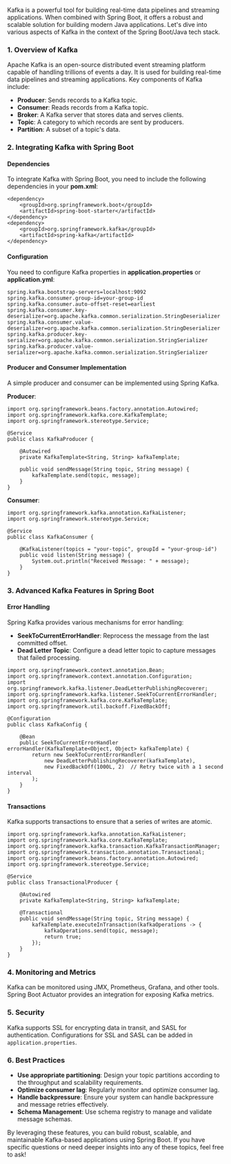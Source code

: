 Kafka is a powerful tool for building real-time data pipelines and streaming applications. When combined with Spring Boot, it offers a robust and scalable solution for building modern Java applications. Let's dive into various aspects of Kafka in the context of the Spring Boot/Java tech stack.

### 1. Overview of Kafka

Apache Kafka is an open-source distributed event streaming platform capable of handling trillions of events a day. It is used for building real-time data pipelines and streaming applications. Key components of Kafka include:

- **Producer**: Sends records to a Kafka topic.
- **Consumer**: Reads records from a Kafka topic.
- **Broker**: A Kafka server that stores data and serves clients.
- **Topic**: A category to which records are sent by producers.
- **Partition**: A subset of a topic's data.

### 2. Integrating Kafka with Spring Boot

#### Dependencies

To integrate Kafka with Spring Boot, you need to include the following dependencies in your **pom.xml**:

```
<dependency>
    <groupId>org.springframework.boot</groupId>
    <artifactId>spring-boot-starter</artifactId>
</dependency>
<dependency>
    <groupId>org.springframework.kafka</groupId>
    <artifactId>spring-kafka</artifactId>
</dependency>

```

#### Configuration

You need to configure Kafka properties in **application.properties** or **application.yml**:

```
spring.kafka.bootstrap-servers=localhost:9092
spring.kafka.consumer.group-id=your-group-id
spring.kafka.consumer.auto-offset-reset=earliest
spring.kafka.consumer.key-deserializer=org.apache.kafka.common.serialization.StringDeserializer
spring.kafka.consumer.value-deserializer=org.apache.kafka.common.serialization.StringDeserializer
spring.kafka.producer.key-serializer=org.apache.kafka.common.serialization.StringSerializer
spring.kafka.producer.value-serializer=org.apache.kafka.common.serialization.StringSerializer

```


#### Producer and Consumer Implementation

A simple producer and consumer can be implemented using Spring Kafka.

**Producer**:

```
import org.springframework.beans.factory.annotation.Autowired;
import org.springframework.kafka.core.KafkaTemplate;
import org.springframework.stereotype.Service;

@Service
public class KafkaProducer {
    
    @Autowired
    private KafkaTemplate<String, String> kafkaTemplate;
    
    public void sendMessage(String topic, String message) {
        kafkaTemplate.send(topic, message);
    }
}

```
**Consumer**:

```
import org.springframework.kafka.annotation.KafkaListener;
import org.springframework.stereotype.Service;

@Service
public class KafkaConsumer {
    
    @KafkaListener(topics = "your-topic", groupId = "your-group-id")
    public void listen(String message) {
        System.out.println("Received Message: " + message);
    }
}

```
### 3. Advanced Kafka Features in Spring Boot

#### Error Handling

Spring Kafka provides various mechanisms for error handling:

- **SeekToCurrentErrorHandler**: Reprocess the message from the last committed offset.
- **Dead Letter Topic**: Configure a dead letter topic to capture messages that failed processing.
```
import org.springframework.context.annotation.Bean;
import org.springframework.context.annotation.Configuration;
import org.springframework.kafka.listener.DeadLetterPublishingRecoverer;
import org.springframework.kafka.listener.SeekToCurrentErrorHandler;
import org.springframework.kafka.core.KafkaTemplate;
import org.springframework.util.backoff.FixedBackOff;

@Configuration
public class KafkaConfig {
    
    @Bean
    public SeekToCurrentErrorHandler errorHandler(KafkaTemplate<Object, Object> kafkaTemplate) {
        return new SeekToCurrentErrorHandler(
            new DeadLetterPublishingRecoverer(kafkaTemplate), 
            new FixedBackOff(1000L, 2)  // Retry twice with a 1 second interval
        );
    }
}

```
#### Transactions

Kafka supports transactions to ensure that a series of writes are atomic.

```
import org.springframework.kafka.annotation.KafkaListener;
import org.springframework.kafka.core.KafkaTemplate;
import org.springframework.kafka.transaction.KafkaTransactionManager;
import org.springframework.transaction.annotation.Transactional;
import org.springframework.beans.factory.annotation.Autowired;
import org.springframework.stereotype.Service;

@Service
public class TransactionalProducer {

    @Autowired
    private KafkaTemplate<String, String> kafkaTemplate;

    @Transactional
    public void sendMessage(String topic, String message) {
        kafkaTemplate.executeInTransaction(kafkaOperations -> {
            kafkaOperations.send(topic, message);
            return true;
        });
    }
}

```

### 4. Monitoring and Metrics

Kafka can be monitored using JMX, Prometheus, Grafana, and other tools. Spring Boot Actuator provides an integration for exposing Kafka metrics.

### 5. Security

Kafka supports SSL for encrypting data in transit, and SASL for authentication. Configurations for SSL and SASL can be added in `application.properties`.

### 6. Best Practices

- **Use appropriate partitioning**: Design your topic partitions according to the throughput and scalability requirements.
- **Optimize consumer lag**: Regularly monitor and optimize consumer lag.
- **Handle backpressure**: Ensure your system can handle backpressure and message retries effectively.
- **Schema Management**: Use schema registry to manage and validate message schemas.

By leveraging these features, you can build robust, scalable, and maintainable Kafka-based applications using Spring Boot. If you have specific questions or need deeper insights into any of these topics, feel free to ask!